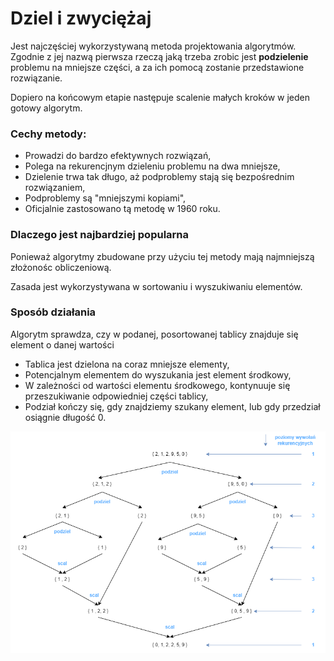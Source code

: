 # Dziel i zwyciężaj

Jest najczęściej wykorzystywaną metoda projektowania algorytmów. Zgodnie z jej nazwą pierwsza rzeczą jaką trzeba zrobic jest **podzielenie** problemu na mniejsze części, a za ich pomocą zostanie przedstawione rozwiązanie. 

Dopiero na końcowym etapie następuje scalenie małych kroków w jeden gotowy algorytm.

### Cechy metody:

- Prowadzi do bardzo efektywnych rozwiązań,
- Polega na rekurencjnym dzieleniu problemu na dwa mniejsze,
- Dzielenie trwa tak długo, aż podproblemy stają się bezpośrednim rozwiązaniem,
- Podproblemy są "mniejszymi kopiami",
- Oficjalnie zastosowano tą metodę w 1960 roku.

### Dlaczego jest najbardziej popularna

Ponieważ algorytmy zbudowane przy użyciu tej metody mają najmniejszą złożonośc obliczeniową.

Zasada jest wykorzystywana w sortowaniu i wyszukiwaniu elementów.

### Sposób działania

Algorytm sprawdza, czy w podanej, posortowanej tablicy znajduje się element o danej wartości

- Tablica jest dzielona na coraz mniejsze elementy,
- Potencjalnym elementem do wyszukania jest element środkowy,
- W zależności od wartości elementu środkowego, kontynuuje się przeszukiwanie odpowiedniej części tablicy,
- Podział kończy się, gdy znajdziemy szukany element, lub gdy przedział osiągnie długość 0.

![zdjecie nr. 1](Screenshots/01.png)
